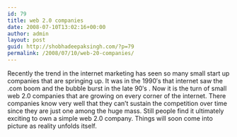 ```yaml
---
id: 79
title: web 2.0 companies
date: 2008-07-10T13:02:16+00:00
author: admin
layout: post
guid: http://shobhadeepaksingh.com/?p=79
permalink: /2008/07/10/web-20-companies/
---
```

Recently the trend in the internet marketing has seen so many small start up companies that are springing up. It was in the 1990&#8242;s that internet saw the .com boom and the bubble burst in the late 90&#8242;s . Now it is the turn of small web 2.0 companies that are growing on every corner of the internet. There companies know very well that they can&#8217;t sustain the competition over time since they are just one among the huge mass. Still people find it ultimately exciting to own a simple web 2.0 company. Things will soon come into picture as reality unfolds itself.
